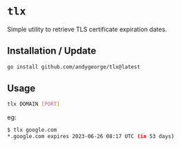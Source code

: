 # `tlx`

Simple utility to retrieve TLS certificate expiration dates.

## Installation / Update

```sh
go install github.com/andygeorge/tlx@latest
```

## Usage

```sh
tlx DOMAIN [PORT]
```

eg:

```sh
$ tlx google.com
*.google.com expires 2023-06-26 08:17 UTC (in 53 days)
```
